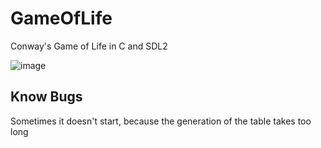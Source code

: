# GameOfLife
Conway's Game of Life in C and SDL2

![image](https://i.imgur.com/WbZ4Fak.png)

## Know Bugs
Sometimes it doesn't start, because the generation of the table takes too long
